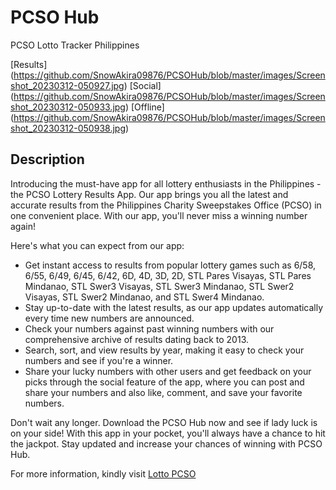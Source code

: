# PCSO Hub
PCSO Lotto Tracker Philippines

[Results] (https://github.com/SnowAkira09876/PCSOHub/blob/master/images/Screenshot_20230312-050927.jpg)
[Social] (https://github.com/SnowAkira09876/PCSOHub/blob/master/images/Screenshot_20230312-050933.jpg)
[Offline] (https://github.com/SnowAkira09876/PCSOHub/blob/master/images/Screenshot_20230312-050938.jpg)

## Description
Introducing the must-have app for all lottery enthusiasts in the Philippines - the PCSO Lottery Results App. Our app brings you all the latest and accurate results from the Philippines Charity Sweepstakes Office (PCSO) in one convenient place. With our app, you'll never miss a winning number again!

Here's what you can expect from our app:

- Get instant access to results from popular lottery games such as 6/58, 6/55, 6/49, 6/45, 6/42, 6D, 4D, 3D, 2D, STL Pares Visayas, STL Pares Mindanao, STL Swer3 Visayas, STL Swer3 Mindanao, STL Swer2 Visayas, STL Swer2 Mindanao, and STL Swer4 Mindanao.
- Stay up-to-date with the latest results, as our app updates automatically every time new numbers are announced.
- Check your numbers against past winning numbers with our comprehensive archive of results dating back to 2013.
- Search, sort, and view results by year, making it easy to check your numbers and see if you're a winner.
- Share your lucky numbers with other users and get feedback on your picks through the social feature of the app, where you can post and share your numbers and also like, comment, and save your favorite numbers.

Don't wait any longer. Download the PCSO Hub now and see if lady luck is on your side! With this app in your pocket, you'll always have a chance to hit the jackpot. Stay updated and increase your chances of winning with PCSO Hub.

For more information, kindly visit [Lotto PCSO](lottopcso.com)
